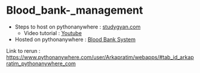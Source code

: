 # Blood_bank-_management
- Steps to host on pythonanywhere : [studygyan.com](https://studygyaan.com/django/host-django-website-application-for-free-in-5-minutes)
  - Video tutorial : [Youtube](https://www.youtube.com/watch?v=A6mTN6G-adM)
- Hosted on pythonanywhere : [Blood Bank System](http://arkapratim.pythonanywhere.com/)

Link to rerun : https://www.pythonanywhere.com/user/Arkapratim/webapps/#tab_id_arkapratim_pythonanywhere_com
